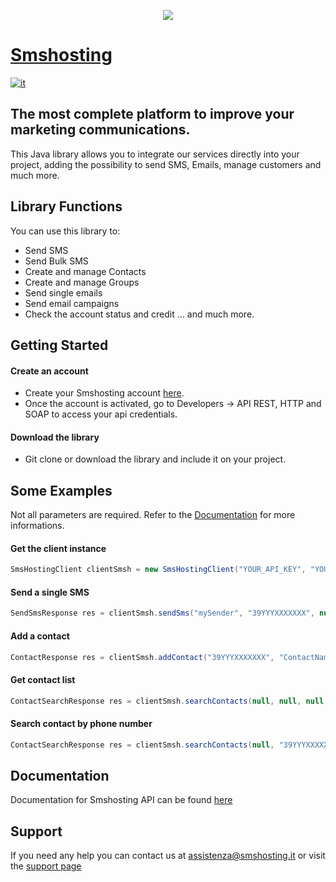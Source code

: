 <p align="center">
<img src=https://smshosting.s3.eu-west-3.amazonaws.com/cover-progetto.jpg>
</p>

# [Smshosting](https://www.smshosting.it)

[![it](https://img.shields.io/badge/lang-it-red.svg)](/README.md)

## The most complete platform to improve your marketing communications.

This Java library allows you to integrate our services directly into your project, adding the possibility to send SMS, Emails, manage customers and much more.

## Library Functions
You can use this library to:
- Send SMS
- Send Bulk SMS
- Create and manage Contacts
- Create and manage Groups
- Send single emails
- Send email campaigns
- Check the account status and credit
... and much more.

## Getting Started

#### Create an account
- Create your Smshosting account [here](https://cloud.smshosting.it/sms/signupInit.ic).
- Once the account is activated, go to Developers -> API REST, HTTP and SOAP to access your api credentials. 

#### Download the library

- Git clone or download the library and include it on your project.

## Some Examples

Not all parameters are required. Refer to the [Documentation](https://help.smshosting.it/it/sms-rest-api) for more informations.

#### Get the client instance
```java
SmsHostingClient clientSmsh = new SmsHostingClient("YOUR_API_KEY", "YOUR_SECRET_KEY");
```

#### Send a single SMS
```java
SendSmsResponse res = clientSmsh.sendSms("mySender", "39YYYXXXXXXX", null, "smsText", null, null, false, null, "AUTO");
```

#### Add a contact
```java
ContactResponse res = clientSmsh.addContact("39YYYXXXXXXX", "ContactName", "ContactLastname", "contact@email.it", null, null, null);
```

#### Get contact list
```java
ContactSearchResponse res = clientSmsh.searchContacts(null, null, null, null, null, null, null);
```

#### Search contact by phone number
```java
ContactSearchResponse res = clientSmsh.searchContacts(null, "39YYYXXXXXXX", null, null, null, null, null);
```

## Documentation
Documentation for Smshosting API can be found [here](https://help.smshosting.it/it/sms-rest-api)

## Support
If you need any help you can contact us at [assistenza@smshosting.it](mailto:assistenza@smshosting.it) or visit the [support page](https://www.smshosting.it/it/supporto-tecnico-e-commerciale)